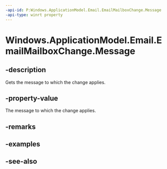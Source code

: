 ----api-id: P:Windows.ApplicationModel.Email.EmailMailboxChange.Message
-api-type: winrt property
---<!-- Property syntaxpublic Windows.ApplicationModel.Email.EmailMessage Message { get; }--># Windows.ApplicationModel.Email.EmailMailboxChange.Message## -descriptionGets the message to which the change applies.## -property-valueThe message to which the change applies.## -remarks## -examples## -see-also